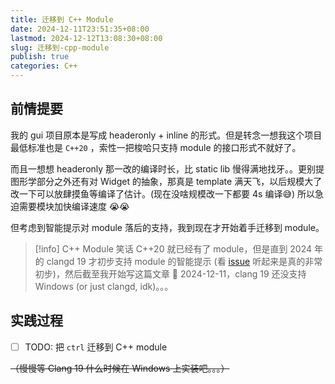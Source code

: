 ```yaml
---
title: 迁移到 C++ Module
date: 2024-12-11T23:51:35+08:00
lastmod: 2024-12-12T13:08:30+08:00
slug: 迁移到-cpp-module
publish: true
categories: C++
---
```


## 前情提要

我的 gui 项目原本是写成 headeronly + inline 的形式。但是转念一想我这个项目最低标准也是 `C++20` ，索性一把梭哈只支持 module 的接口形式不就好了。

而且一想想 headeronly 那一改的编译时长，比 static lib 慢得满地找牙。。更别提图形学部分之外还有对 Widget 的抽象，那真是 template 满天飞，以后规模大了改一下可以放肆摸鱼等编译了估计。(现在没啥规模改一下都要 4s 编译😅) 所以急迫需要模块加快编译速度 😭😭

但考虑到智能提示对 module 落后的支持，我到现在才开始着手迁移到 module。

>[!info] C++ Module 笑话
>C++20 就已经有了 module，但是直到 2024 年的 clangd 19 才初步支持 module 的智能提示 (看 [issue](https://github.com/clangd/clangd/issues/1293) 听起来是真的非常初步)，然后截至我开始写这篇文章 📅 2024-12-11，clang 19 还没支持 Windows (or just clangd, idk)。。。

## 实践过程

- [ ] TODO: 把 `ctrl` 迁移到 C++ module

~~（慢慢等 Clang 19 什么时候在 Windows 上实装吧。。。）~~